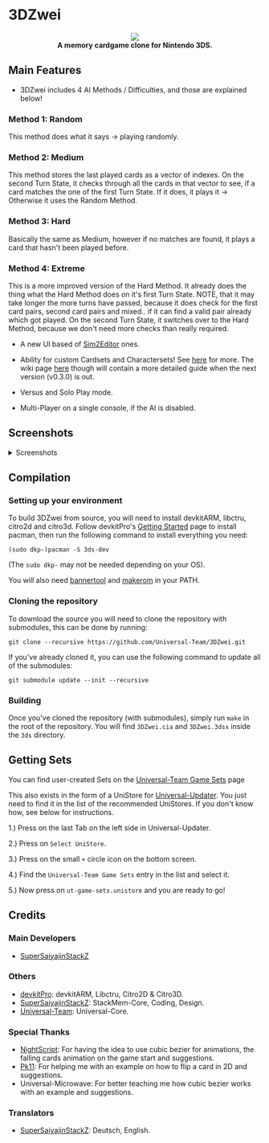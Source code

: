 # 3DZwei
<p align="center">
	<a href="https://github.com/Universal-Team/3DZwei/releases/latest"><img src="https://github.com/Universal-Team/3DZwei/blob/master/resources/logos/logo.png"></a><br>
	<b>A memory cardgame clone for Nintendo 3DS.</b><br>
</p>

## Main Features
* 3DZwei includes 4 AI Methods / Difficulties, and those are explained below!

### Method 1: Random
This method does what it says -> playing randomly.

### Method 2: Medium
This method stores the last played cards as a vector of indexes. On the second Turn State, it checks through all the cards in that vector to see, if a card matches the one of the first Turn State. If it does, it plays it -> Otherwise it uses the Random Method.

### Method 3: Hard
Basically the same as Medium, however if no matches are found, it plays a card that hasn't been played before.

### Method 4: Extreme
This is a more improved version of the Hard Method. It already does the thing what the Hard Method does on it's first Turn State. NOTE, that it may take longer the more turns have passed, because it does check for the first card pairs, second card pairs and mixed.. if it can find a valid pair already which got played. On the second Turn State, it switches over to the Hard Method, because we don't need more checks than really required.


* A new UI based of [Sim2Editor](https://github.com/Universal-Team/Sim2Editor) ones.

* Ability for custom Cardsets and Charactersets! See [here](https://github.com/Universal-Team/3DZwei/tree/master/set-generator/README.md) for more. The wiki page [here](https://github.com/Universal-Team/3DZwei/wiki) though will contain a more detailed guide when the next version (v0.3.0) is out.

* Versus and Solo Play mode.

* Multi-Player on a single console, if the AI is disabled.

## Screenshots

<details><summary>Screenshots</summary>

### AI Selector
![](https://github.com/Universal-Team/3DZwei/blob/master/resources/screenshots/aiSelector.png)

### Card Selector
![](https://github.com/Universal-Team/3DZwei/blob/master/resources/screenshots/cardSelector.png)

### Character Selector
![](https://github.com/Universal-Team/3DZwei/blob/master/resources/screenshots/characterSelector.png)

### Credits
![](https://github.com/Universal-Team/3DZwei/blob/master/resources/screenshots/creditsContributors.png) ![](https://github.com/Universal-Team/3DZwei/blob/master/resources/screenshots/creditsStackMemCore.png) ![](https://github.com/Universal-Team/3DZwei/blob/master/resources/screenshots/creditsUniversalCore.png) ![](https://github.com/Universal-Team/3DZwei/blob/master/resources/screenshots/creditsTranslators1.png) ![](https://github.com/Universal-Team/3DZwei/blob/master/resources/screenshots/creditsTranslators2.png) ![](https://github.com/Universal-Team/3DZwei/blob/master/resources/screenshots/creditsTranslators3.png) ![](https://github.com/Universal-Team/3DZwei/blob/master/resources/screenshots/creditsSpecialThanks.png)

### Game Result
![](https://github.com/Universal-Team/3DZwei/blob/master/resources/screenshots/roundResult.png) ![](https://github.com/Universal-Team/3DZwei/blob/master/resources/screenshots/gameResultSolo.png) ![](https://github.com/Universal-Team/3DZwei/blob/master/resources/screenshots/gameResult.png)

### Game Screen
![](https://github.com/Universal-Team/3DZwei/blob/master/resources/screenshots/gameScreenVersus.png) ![](https://github.com/Universal-Team/3DZwei/blob/master/resources/screenshots/gameScreenSolo.png) ![](https://github.com/Universal-Team/3DZwei/blob/master/resources/screenshots/gameQuitPrompt.png)

### Game Settings
![](https://github.com/Universal-Team/3DZwei/blob/master/resources/screenshots/gameSettingsGeneral.png) ![](https://github.com/Universal-Team/3DZwei/blob/master/resources/screenshots/gameSettingsPlayers.png)

### Language Selector
![](https://github.com/Universal-Team/3DZwei/blob/master/resources/screenshots/languageSelector.png)

### Main Menu
![](https://github.com/Universal-Team/3DZwei/blob/master/resources/screenshots/mainmenu.png)

### Rules
![](https://github.com/Universal-Team/3DZwei/blob/master/resources/screenshots/rules.png)

### Set Selectors
![](https://github.com/Universal-Team/3DZwei/blob/master/resources/screenshots/cardsetSelectorList.png) ![](https://github.com/Universal-Team/3DZwei/blob/master/resources/screenshots/cardsetSelectorCard.png) ![](https://github.com/Universal-Team/3DZwei/blob/master/resources/screenshots/charactersetSelectorList.png) ![](https://github.com/Universal-Team/3DZwei/blob/master/resources/screenshots/charactersetSelectorChar.png)

### Settings
![](https://github.com/Universal-Team/3DZwei/blob/master/resources/screenshots/settingsConfig.png) ![](https://github.com/Universal-Team/3DZwei/blob/master/resources/screenshots/settingsAnimation.png) ![](https://github.com/Universal-Team/3DZwei/blob/master/resources/screenshots/settingsAppInfo.png)

### Splash
![](https://github.com/Universal-Team/3DZwei/blob/master/resources/screenshots/splash.png)

</details>

## Compilation

### Setting up your environment

To build 3DZwei from source, you will need to install devkitARM, libctru, citro2d and citro3d. Follow devkitPro's [Getting Started](https://devkitpro.org/wiki/Getting_Started) page to install pacman, then run the following command to install everything you need:
```
(sudo dkp-)pacman -S 3ds-dev
```
(The `sudo dkp-` may not be needed depending on your OS).

You will also need [bannertool](https://github.com/Steveice10/bannertool/releases/latest) and [makerom](https://github.com/profi200/Project_CTR/releases/latest) in your PATH.

### Cloning the repository

To download the source you will need to clone the repository with submodules, this can be done by running:
```
git clone --recursive https://github.com/Universal-Team/3DZwei.git
```

If you've already cloned it, you can use the following command to update all of the submodules:
```
git submodule update --init --recursive
```

### Building

Once you've cloned the repository (with submodules), simply run `make` in the root of the repository. You will find `3DZwei.cia` and `3DZwei.3dsx` inside the `3ds` directory.


## Getting Sets
You can find user-created Sets on the [Universal-Team Game Sets](https://game-sets.universal-team.net/) page

This also exists in the form of a UniStore for [Universal-Updater](https://github.com/Universal-Team/Universal-Updater). You just need to find it in the list of the recommended UniStores. If you don't know how, see below for instructions.

1.) Press on the last Tab on the left side in Universal-Updater.

2.) Press on `Select UniStore`.

3.) Press on the small `+` circle icon on the bottom screen.

4.) Find the `Universal-Team Game Sets` entry in the list and select it.

5.) Now press on `ut-game-sets.unistore` and you are ready to go!


## Credits
### Main Developers
- [SuperSaiyajinStackZ](https://github.com/SuperSaiyajinStackZ)

### Others
- [devkitPro](https://github.com/devkitPro): devkitARM, Libctru, Citro2D & Citro3D.
- [SuperSaiyajinStackZ](https://github.com/SuperSaiyajinStackZ): StackMem-Core, Coding, Design.
- [Universal-Team](https://github.com/Universal-Team): Universal-Core.

### Special Thanks
- [NightScript](https://github.com/NightYoshi370): For having the idea to use cubic bezier for animations, the falling cards animation on the game start and suggestions.
- [Pk11](https://github.com/Epicpkmn11): For helping me with an example on how to flip a card in 2D and suggestions.
- Universal-Microwave: For better teaching me how cubic bezier works with an example and suggestions.

### Translators
- [SuperSaiyajinStackZ](https://github.com/SuperSaiyajinStackZ): Deutsch, English.